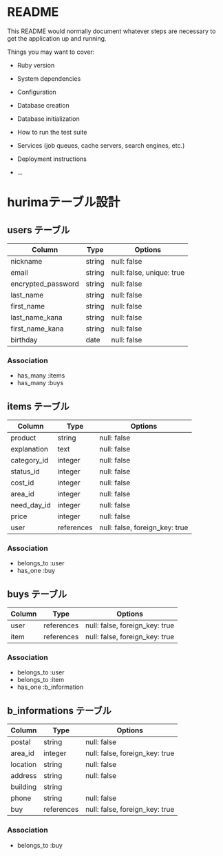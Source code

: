 # README

This README would normally document whatever steps are necessary to get the
application up and running.

Things you may want to cover:

* Ruby version

* System dependencies

* Configuration

* Database creation

* Database initialization

* How to run the test suite

* Services (job queues, cache servers, search engines, etc.)

* Deployment instructions

* ...

 # hurimaテーブル設計 


## users テーブル
| Column             | Type    | Options     |
| ------------------ | --------| ----------- |
| nickname           | string  | null: false |
| email              | string  | null: false, unique: true|
| encrypted_password | string  | null: false |
| last_name          | string  | null: false |
| first_name         | string  | null: false |
| last_name_kana     | string  | null: false |
| first_name_kana    | string  | null: false |
| birthday           | date    | null: false |

### Association
- has_many :items
- has_many :buys


## items テーブル
| Column        | Type       | Options                       |
| ------------- | ---------- | ----------------------------- |
| product       | string     | null: false                   |
| explanation   | text       | null: false                   |
| category_id   | integer    | null: false                   |
| status_id     | integer    | null: false                   |
| cost_id       | integer    | null: false                   |
| area_id       | integer    | null: false                   |
| need_day_id   | integer    | null: false                   |
| price         | integer    | null: false                   |
| user          | references | null: false, foreign_key: true|
### Association
- belongs_to :user
- has_one :buy


## buys テーブル
| Column       | Type       |       Options                  |
| -------------| ---------- | ------------------------------ |
| user         | references | null: false, foreign_key: true |
| item         | references | null: false, foreign_key: true |
### Association
- belongs_to :user
- belongs_to :item
- has_one :b_information


## b_informations テーブル
| Column     | Type       |       Options                  |
| ---------- | ---------- | ------------------------------ |
| postal     | string     | null: false|
| area_id    | integer    | null: false, foreign_key: true |
| location   | string     | null: false |
| address    | string     | null: false |
| building   | string     |             |
| phone      | string     | null: false |
| buy        | references | null: false, foreign_key: true|
### Association
- belongs_to :buy
